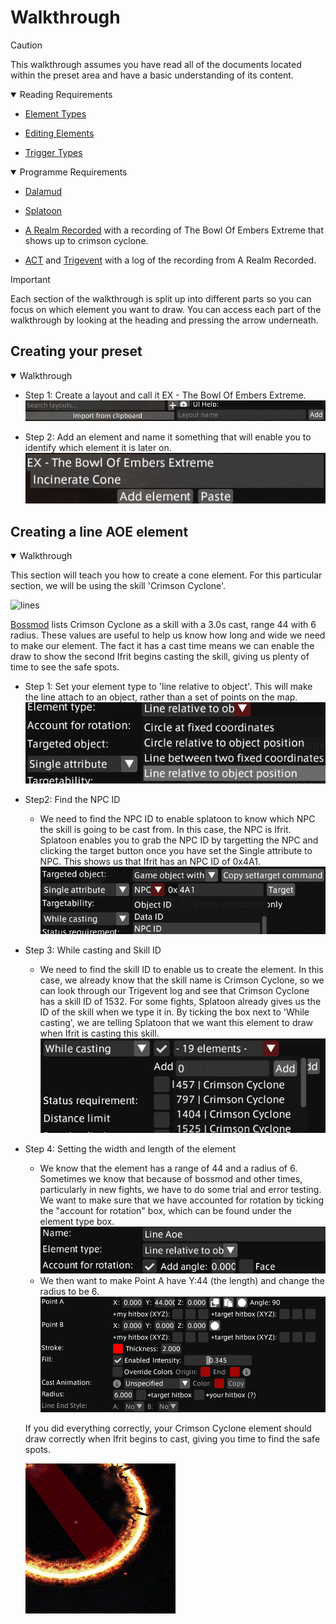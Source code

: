 # Walkthrough
> [!caution]
>This walkthrough assumes you have read all of the documents located within the preset area and have a basic understanding of its content.

<details open>
<summary>Reading Requirements</summary>
<ul>
  <li>
    
[Element Types](/Presets/ELEMENTTYPES.md) </li>
  
<li>
    
[Editing Elements](/Presets/EDITINGELEMENTS.md) </li>

<li>
    
[Trigger Types](/Presets/TRIGGERTYPES.md) </li>
</ul>  
</details>

<details open>
<summary>Programme Requirements</summary>
<ul>
  <li>
    
[Dalamud](https://github.com/goatcorp/Dalamud)</li>
  
<li>

[Splatoon](https://github.com/PunishXIV/Splatoon)</li>

<li>
    
[A Realm Recorded](https://github.com/UnknownX7/ARealmRecorded) with a recording of The Bowl Of Embers Extreme that shows up to crimson cyclone. </li>

<li>
    
[ACT](https://advancedcombattracker.com/download.php) and [Trigevent](https://triggevent.io/) with a log of the recording from A Realm Recorded. </li>

</ul>  
</details>

> [!important]
> Each section of the walkthrough is split up into different parts so you can focus on which element you want to draw. You can access each part of the walkthrough by looking at the heading and pressing the arrow underneath.

## Creating your preset

<details open>
  
<summary>Walkthrough</summary></summary>
<ul>
  <li>
    
  Step 1: Create a layout and call it EX - The Bowl Of Embers Extreme.
  ![layoutcreation](/docs/images/walkthrough/createlayout.png)
  
  </li>
  
  <li>
    
  Step 2: Add an element and name it something that will enable you to identify which element it is later on.
  ![elementcreation](/docs/images/walkthrough/elementcreate.png)
  
  </li>
</ul>

</details>
  
## Creating a line AOE element

<details open>
  
<summary>Walkthrough</summary></summary>

This section will teach you how to create a cone element. For this particular section, we will be using the skill 'Crimson Cyclone'. 

![lines](/docs/images/walkthrough/ifritlines.gif)

[Bossmod](https://github.com/awgil/ffxiv_bossmod/blob/b86d8927452fb6481141f811e93270e4d0c3f714/BossMod/Modules/RealmReborn/Extreme/Ex4Ifrit/Ex4IfritEnums.cs) lists Crimson Cyclone as a skill with a 3.0s cast, range 44 with 6 radius. These values are useful to help us know how long and wide we need to make our element. The fact it has a cast time means we can enable the draw to show the second Ifrit begins casting the skill, giving us plenty of time to see the safe spots.
<ul>
  <li>
    
Step 1: Set your element type to 'line relative to object'. This will make the line attach to an object, rather than a set of points on the map.
![coneoption](/docs/images/walkthrough/lineobject.png)</li>

<li>
  
Step2: Find the NPC ID    
 - We need to find the NPC ID to enable splatoon to know which NPC the skill is going to be cast from. In this case, the NPC is Ifrit. Splatoon enables you to grab the NPC ID by targetting the NPC and clicking the target button once you have set the Single attribute to NPC. This shows us that Ifrit has an NPC ID of 0x4A1.
![target](/docs/images/walkthrough/targetoption.png)</li>

<li>
  
Step 3: While casting and Skill ID
 - We need to find the skill ID to enable us to create the element. In this case, we already know that the skill name is Crimson Cyclone, so we can look through our Trigevent log and see that Crimson Cyclone has a skill ID of 1532. For some fights, Splatoon already gives us the ID of the skill when we type it in. By ticking the box next to 'While casting', we are telling Splatoon that we want this element to draw when Ifrit is casting this skill.</li>
![whilecasting](/docs/images/walkthrough/whilecasting.png)

<li>

Step 4: Setting the width and length of the element
 - We know that the element has a range of 44 and a radius of 6. Sometimes we know that because of bossmod and other times, particularly in new fights, we have to do some trial and error testing. We want to make sure that we have accounted for rotation by ticking the "account for rotation" box, which can be found under the element type box.
![account for rotation](/docs/images/walkthrough/accountrotate.png)
 - We then want to make Point A have Y:44 (the length) and change the radius to be 6.
![yandradius](/docs/images/walkthrough/yandradius.png)

</li>


If you did everything correctly, your Crimson Cyclone element should draw correctly when Ifrit begins to cast, giving you time to find the safe spots.

![ifritlinedraw](/docs/images/walkthrough/ifritlinecomplete.gif)


